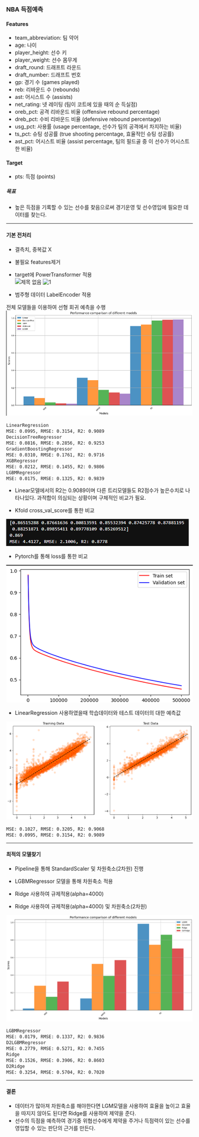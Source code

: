 ### NBA 득점예측

#### Features
         
-  team_abbreviation: 팀 약어
-  age: 나이               
-  player_height: 선수 키     
-  player_weight: 선수 몸무게                              
-  draft_round: 드래프트 라운드       
-  draft_number: 드래프트 번호       
-  gp: 경기 수 (games played)                             
-  reb: 리바운드 수 (rebounds)                
-  ast: 어시스트 수 (assists)                
-  net_rating: 넷 레이팅 (팀이 코트에 있을 때의 순 득실점)         
-  oreb_pct: 공격 리바운드 비율 (offensive rebound percentage)           
-  dreb_pct: 수비 리바운드 비율 (defensive rebound percentage)           
-  usg_pct: 사용률 (usage percentage, 선수가 팀의 공격에서 차지하는 비율)            
-  ts_pct: 슈팅 성공률 (true shooting percentage, 효율적인 슈팅 성공률)             
-  ast_pct: 어시스트 비율 (assist percentage, 팀의 필드골 중 이 선수가 어시스트한 비율)            

#### Target

-  pts: 득점 (points)

##### 목표

- 높은 득점을 기록할 수 있는 선수를 찾음으로써 경기운영 및 선수영입에 필요한 데이터를 찾는다.


---


#### 기본 전처리

- 결측치, 중복값 X
- 불필요 features제거
- target에 PowerTransformer 적용  
 ![제목 없음](https://github.com/GwanIkCho/machine_learning_project/assets/156397946/7ac19c1b-5f15-4b57-9b2e-d3b9c937fb00)
![1](https://github.com/GwanIkCho/machine_learning_project/assets/156397946/da74505f-a510-4933-93c5-37f4029b6b9f)

- 범주형 데이터 LabelEncoder 적용


전체 모델들을 이용하여 선형 회귀 예측을 수행
<img src='./image/nba01.png'>

```
LinearRegression
MSE: 0.0995, RMSE: 0.3154, R2: 0.9089
DecisionTreeRegressor
MSE: 0.0816, RMSE: 0.2856, R2: 0.9253
GradientBoostingRegressor
MSE: 0.0310, RMSE: 0.1761, R2: 0.9716
XGBRegressor
MSE: 0.0212, RMSE: 0.1455, R2: 0.9806
LGBMRegressor
MSE: 0.0175, RMSE: 0.1325, R2: 0.9839 
```

- Linear모델에서의 R2는 0.9089이며 다른 트리모델들도 R2점수가 높은수치로 나타나있다.
  과적합이 의심되는 상황이며 구체적인 비교가 필요.


- Kfold cross_val_score를 통한 비교
<img src='./image/nba03.png'>

-  Pytorch를 통해 loss를 통한 비교
<img src='./image/nba02.png'>

-  LinearRegression 사용하였을때 학습데이터와 테스트 데이터의 대한 예측값
<img src='./image/nba04.png'>

```
MSE: 0.1027, RMSE: 0.3205, R2: 0.9068
MSE: 0.0995, RMSE: 0.3154, R2: 0.9089
```

---

#### 최적의 모델찾기

- Pipeline을 통해 StandardScaler 및 차원축소(2차원) 진행

- LGBMRegressor 모델을 통해 차원축소 적용

- Ridge 사용하여 규제적용(alpha=4000)

- Ridge 사용하여 규제적용(alpha=4000) 및 차원축소(2차원)

<img src='./image/nba05.png'>

```
LGBMRegressor
MSE: 0.0179, RMSE: 0.1337, R2: 0.9836
D2LGBMRegressor
MSE: 0.2779, RMSE: 0.5271, R2: 0.7455
Ridge
MSE: 0.1526, RMSE: 0.3906, R2: 0.8603
D2Ridge
MSE: 0.3254, RMSE: 0.5704, R2: 0.7020
```

---
#### 결론

- 데이터가 많아져 차원축소를 해야한다면 LGM모델을 사용하여 효율을 높이고 효율을 따지지 않아도 된다면 Ridge를 사용하여 제약을 준다.
- 선수의 득점을 예측하여 경기중 위협선수에게 제약을 주거나 득점력이 있는 선수를 영입할 수 있는 판단의 근거를 만든다.
